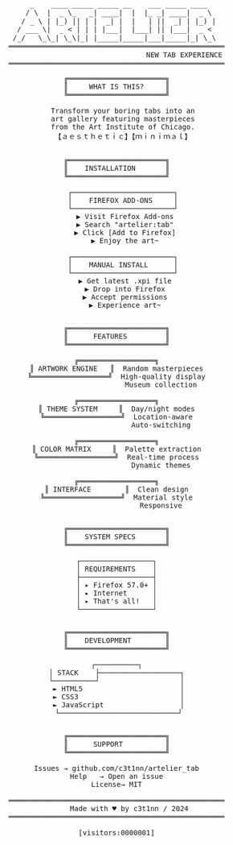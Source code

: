 <div align="center">
  <pre style="font-family: monospace; line-height: 1.2;">
    _    ____ _____ _____ __    ___ _____ ____   
   / \  |  _ \_   _| ____|  |  |_ _| ____|  _ \  
  / _ \ | |_) || | |  _| |  |   | ||  _| | |_) | 
 / ___ \|  _ < | | | |___|  |___| || |___|  _ <  
/_/   \_\_| \_\|_| |_____|_____|___|_____|_| \_\ 
═══════════════════════════════════════════════════
                                 NEW TAB EXPERIENCE 
═══════════════════════════════════════════════════
</pre>
   
  <pre style="font-family: monospace;">
╔═══════════════════════╗
║     WHAT IS THIS?     ║
╚═══════════════════════╝

   Transform your boring tabs into an
   art gallery featuring masterpieces
   from the Art Institute of Chicago.
   【﻿ａｅｓｔｈｅｔｉｃ】【﻿ｍｉｎｉｍａｌ】
  </pre>

  <pre style="font-family: monospace;">
╔═══════════════════════╗
║    INSTALLATION       ║
╚═══════════════════════╝

   ┌────────────────────────┐
   │    FIREFOX ADD-ONS     │
   └────────────────────────┘
    ▶ Visit Firefox Add-ons
    ▶ Search "artelier:tab"
    ▶ Click [Add to Firefox]
    ▶ Enjoy the art~

   ┌────────────────────────┐
   │    MANUAL INSTALL      │
   └────────────────────────┘
    ▶ Get latest .xpi file
    ▶ Drop into Firefox
    ▶ Accept permissions
    ▶ Experience art~
  </pre>

  <pre style="font-family: monospace;">
╔═══════════════════════╗
║      FEATURES         ║
╚═══════════════════════╝

╔══════════════════╗
║ ARTWORK ENGINE   ║  Random masterpieces
╚══════════════════╝  High-quality display
                     Museum collection

╔══════════════════╗
║ THEME SYSTEM     ║  Day/night modes
╚══════════════════╝  Location-aware
                     Auto-switching

╔══════════════════╗
║ COLOR MATRIX     ║  Palette extraction
╚══════════════════╝  Real-time process
                     Dynamic themes

╔══════════════════╗
║ INTERFACE        ║  Clean design
╚══════════════════╝  Material style
                     Responsive
  </pre>

  <pre style="font-family: monospace;">
╔═══════════════════════╗
║    SYSTEM SPECS       ║
╚═══════════════════════╝

┌─────────────────┐
│ REQUIREMENTS    │
├─────────────────┤
│ ▸ Firefox 57.0+ │
│ ▸ Internet      │
│ ▸ That's all!   │
└─────────────────┘
  </pre>

  <pre style="font-family: monospace;">
╔═══════════════════════╗
║    DEVELOPMENT        ║
╚═══════════════════════╝

┌──────────┐
│ STACK    ├───────────────────┐
└──────────┘                   │
 ► HTML5                       │
 ► CSS3                        │
 ► JavaScript                  │
 └────────────────────────────┘
  </pre>

  <pre style="font-family: monospace;">
╔═══════════════════════╗
║      SUPPORT          ║
╚═══════════════════════╝

Issues → github.com/c3t1nn/artelier_tab
Help   → Open an issue
License→ MIT

═══════════════════════════════════════════════════
      Made with ♥ by c3t1nn / 2024
═══════════════════════════════════════════════════

[visitors:0000001]
  </pre>
</div>
